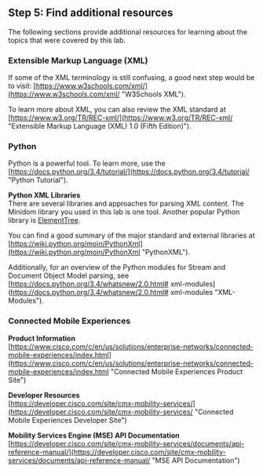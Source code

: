 ## Step 5: Find additional resources

The following sections provide additional resources for learning about the topics that were covered by this lab.

### Extensible Markup Language (XML)

If some of the XML terminology is still confusing, a good next step would be to visit: [https://www.w3schools.com/xml/](https://www.w3schools.com/xml/ "W3Schools XML").

To learn more about XML, you can also review the XML standard at [https://www.w3.org/TR/REC-xml/](https://www.w3.org/TR/REC-xml/ "Extensible Markup Language (XML) 1.0 (Fifth Edition)").


### Python

Python is a powerful tool. To learn more, use the  [https://docs.python.org/3.4/tutorial/](https://docs.python.org/3.4/tutorial/ "Python Tutorial").

**Python XML Libraries**<br/>
There are several libraries and approaches for parsing XML content. The Minidom library you used in this lab is one tool. Another popular Python library is  [ElementTree](https://docs.python.org/3.4/library/xml.etree.elementtree.html "ElementTree XML API").

You can find a good summary of the major standard and external libraries at [https://wiki.python.org/moin/PythonXml](https://wiki.python.org/moin/PythonXml "PythonXML").

Additionally, for an overview of the Python modules for Stream and Document Object Model parsing, see [https://docs.python.org/3.4/whatsnew/2.0.html# xml-modules](https://docs.python.org/3.4/whatsnew/2.0.html# xml-modules "XML-Modules").

### Connected Mobile Experiences

**Product Information**<br/>
[https://www.cisco.com/c/en/us/solutions/enterprise-networks/connected-mobile-experiences/index.html](https://www.cisco.com/c/en/us/solutions/enterprise-networks/connected-mobile-experiences/index.html "Connected Mobile Experiences Product Site")

**Developer Resources**<br/>
[https://developer.cisco.com/site/cmx-mobility-services/](https://developer.cisco.com/site/cmx-mobility-services/ "Connected Mobile Experiences Developer Site")

**Mobility Services Engine (MSE) API Documentation**<br/>
[https://developer.cisco.com/site/cmx-mobility-services/documents/api-reference-manual/](https://developer.cisco.com/site/cmx-mobility-services/documents/api-reference-manual/ "MSE API Documentation")
<br/>
<br/>
